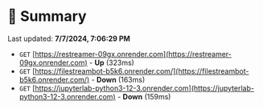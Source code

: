 # 📖 Summary
Last updated: **7/7/2024, 7:06:29 PM**

- `GET` [https://restreamer-09gx.onrender.com](https://restreamer-09gx.onrender.com) - **Up** (323ms)
- `GET` [https://filestreambot-b5k6.onrender.com/](https://filestreambot-b5k6.onrender.com/) - **Down** (163ms)
- `GET` [https://jupyterlab-python3-12-3.onrender.com](https://jupyterlab-python3-12-3.onrender.com) - **Down** (159ms)
